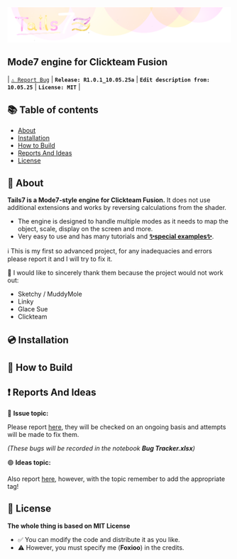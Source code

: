 <div>
  <a href="https://github.com/FoxiooOfficial/Tails7">
    <img src="Documentation/Media/MD/Banner.png" alt="Banner">
  </a>

  <h2>Mode7 engine for Clickteam Fusion</h2>

  | <a href="https://github.com/FoxiooOfficial/FoxiooShaderPack/issues" class="_LinkButton">`⚠️ Report Bug`</a> | **`Release: R1.0.1_10.05.25a`** | **`Edit description from: 10.05.25`** | **`License: MIT`** |
</div>

## 📚 Table of contents
- [About](#-about)
- [Installation](#-installation)
- [How to Build](#-how-to-build)
- [Reports And Ideas](#-reports-and-ideas)
- [License](#-license)

## 🦊 About

**Tails7 is a Mode7-style engine for Clickteam Fusion.** It does not use additional extensions and works by reversing calculations from the shader.

- The engine is designed to handle multiple modes as it needs to map the object, scale, display on the screen and more.
- Very easy to use and has many tutorials and <a href="https://foxioo.itch.io/tails7examples">**✨special examples✨**</a>.

ℹ️ This is my first so advanced project, for any inadequacies and errors please report it and I will try to fix it.

💝 I would like to sincerely thank them because the project would not work out:
- Sketchy / MuddyMole
- Linky
- Glace Sue
- Clickteam

## 💿 Installation

## 📝 How to Build

## ❗ Reports And Ideas

🔴 **Issue topic:**

Please report <a href="https://github.com/FoxiooOfficial/FoxiooShaderPack/issues">here</a>, they will be checked on an ongoing basis and attempts will be made to fix them.

*(These bugs will be recorded in the notebook **Bug Tracker.xlsx**)*


🟢 **Ideas topic:**

 Also report <a href="https://github.com/FoxiooOfficial/FoxiooShaderPack/issues">here</a>, however, with the topic remember to add the appropriate tag!

## 📑 License

**The whole thing is based on MIT License**

- ✅ You can modify the code and distribute it as you like.
- ⚠️ However, you must specify me (**Foxioo**) in the credits.
